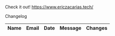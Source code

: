 Check it out! https://www.ericzacarias.tech/


Changelog

| Name   | Email  | Date  | Message | Changes |
|--------|--------|-------|---------|---------|
